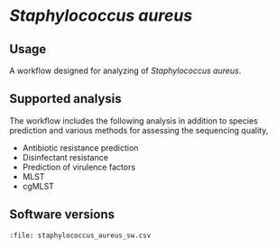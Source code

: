# *Staphylococcus aureus*

## Usage

A workflow designed for analyzing of *Staphylococcus aureus*.

## Supported analysis

The workflow includes the following analysis in addition to species prediction and various methods for assessing the sequencing quality,

- Antibiotic resistance prediction
- Disinfectant resistance
- Prediction of virulence factors
- MLST
- cgMLST

## Software versions

```{csv-table} Versions of softwares and containers used by the *Staphylococcus aureus* workflow.
:file: staphylococcus_aureus_sw.csv
```
